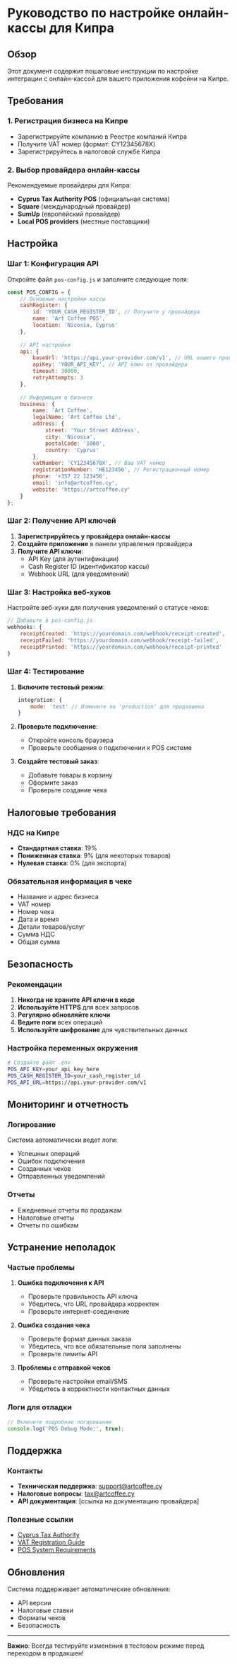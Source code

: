# Руководство по настройке онлайн-кассы для Кипра

## Обзор

Этот документ содержит пошаговые инструкции по настройке интеграции с онлайн-кассой для вашего приложения кофейни на Кипре.

## Требования

### 1. Регистрация бизнеса на Кипре
- Зарегистрируйте компанию в Реестре компаний Кипра
- Получите VAT номер (формат: CY12345678X)
- Зарегистрируйтесь в налоговой службе Кипра

### 2. Выбор провайдера онлайн-кассы
Рекомендуемые провайдеры для Кипра:
- **Cyprus Tax Authority POS** (официальная система)
- **Square** (международный провайдер)
- **SumUp** (европейский провайдер)
- **Local POS providers** (местные поставщики)

## Настройка

### Шаг 1: Конфигурация API

Откройте файл `pos-config.js` и заполните следующие поля:

```javascript
const POS_CONFIG = {
    // Основные настройки кассы
    cashRegister: {
        id: 'YOUR_CASH_REGISTER_ID', // Получите у провайдера
        name: 'Art Coffee POS',
        location: 'Nicosia, Cyprus'
    },
    
    // API настройки
    api: {
        baseUrl: 'https://api.your-provider.com/v1', // URL вашего провайдера
        apiKey: 'YOUR_API_KEY', // API ключ от провайдера
        timeout: 30000,
        retryAttempts: 3
    },
    
    // Информация о бизнесе
    business: {
        name: 'Art Coffee',
        legalName: 'Art Coffee Ltd',
        address: {
            street: 'Your Street Address',
            city: 'Nicosia',
            postalCode: '1000',
            country: 'Cyprus'
        },
        vatNumber: 'CY12345678X', // Ваш VAT номер
        registrationNumber: 'HE123456', // Регистрационный номер
        phone: '+357 22 123456',
        email: 'info@artcoffee.cy',
        website: 'https://artcoffee.cy'
    }
};
```

### Шаг 2: Получение API ключей

1. **Зарегистрируйтесь у провайдера онлайн-кассы**
2. **Создайте приложение** в панели управления провайдера
3. **Получите API ключи**:
   - API Key (для аутентификации)
   - Cash Register ID (идентификатор кассы)
   - Webhook URL (для уведомлений)

### Шаг 3: Настройка веб-хуков

Настройте веб-хуки для получения уведомлений о статусе чеков:

```javascript
// Добавьте в pos-config.js
webhooks: {
    receiptCreated: 'https://yourdomain.com/webhook/receipt-created',
    receiptFailed: 'https://yourdomain.com/webhook/receipt-failed',
    receiptPrinted: 'https://yourdomain.com/webhook/receipt-printed'
}
```

### Шаг 4: Тестирование

1. **Включите тестовый режим**:
   ```javascript
   integration: {
       mode: 'test' // Измените на 'production' для продакшена
   }
   ```

2. **Проверьте подключение**:
   - Откройте консоль браузера
   - Проверьте сообщения о подключении к POS системе

3. **Создайте тестовый заказ**:
   - Добавьте товары в корзину
   - Оформите заказ
   - Проверьте создание чека

## Налоговые требования

### НДС на Кипре
- **Стандартная ставка**: 19%
- **Пониженная ставка**: 9% (для некоторых товаров)
- **Нулевая ставка**: 0% (для экспорта)

### Обязательная информация в чеке
- Название и адрес бизнеса
- VAT номер
- Номер чека
- Дата и время
- Детали товаров/услуг
- Сумма НДС
- Общая сумма

## Безопасность

### Рекомендации
1. **Никогда не храните API ключи в коде**
2. **Используйте HTTPS** для всех запросов
3. **Регулярно обновляйте ключи**
4. **Ведите логи** всех операций
5. **Используйте шифрование** для чувствительных данных

### Настройка переменных окружения
```bash
# Создайте файл .env
POS_API_KEY=your_api_key_here
POS_CASH_REGISTER_ID=your_cash_register_id
POS_API_URL=https://api.your-provider.com/v1
```

## Мониторинг и отчетность

### Логирование
Система автоматически ведет логи:
- Успешных операций
- Ошибок подключения
- Созданных чеков
- Отправленных уведомлений

### Отчеты
- Ежедневные отчеты по продажам
- Налоговые отчеты
- Отчеты по ошибкам

## Устранение неполадок

### Частые проблемы

1. **Ошибка подключения к API**
   - Проверьте правильность API ключа
   - Убедитесь, что URL провайдера корректен
   - Проверьте интернет-соединение

2. **Ошибка создания чека**
   - Проверьте формат данных заказа
   - Убедитесь, что все обязательные поля заполнены
   - Проверьте лимиты API

3. **Проблемы с отправкой чеков**
   - Проверьте настройки email/SMS
   - Убедитесь в корректности контактных данных

### Логи для отладки
```javascript
// Включите подробное логирование
console.log('POS Debug Mode:', true);
```

## Поддержка

### Контакты
- **Техническая поддержка**: support@artcoffee.cy
- **Налоговые вопросы**: tax@artcoffee.cy
- **API документация**: [ссылка на документацию провайдера]

### Полезные ссылки
- [Cyprus Tax Authority](https://www.tax.gov.cy)
- [VAT Registration Guide](https://www.tax.gov.cy/vat-registration)
- [POS System Requirements](https://www.tax.gov.cy/pos-requirements)

## Обновления

Система поддерживает автоматические обновления:
- API версии
- Налоговые ставки
- Форматы чеков
- Безопасность

---

**Важно**: Всегда тестируйте изменения в тестовом режиме перед переходом в продакшен!
